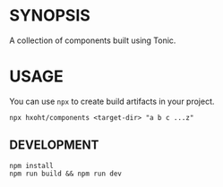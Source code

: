 # SYNOPSIS

A collection of components built using Tonic.

# USAGE
You can use `npx` to create build artifacts in your project.

```
npx hxoht/components <target-dir> "a b c ...z"
```

## DEVELOPMENT

```
npm install
npm run build && npm run dev
```

